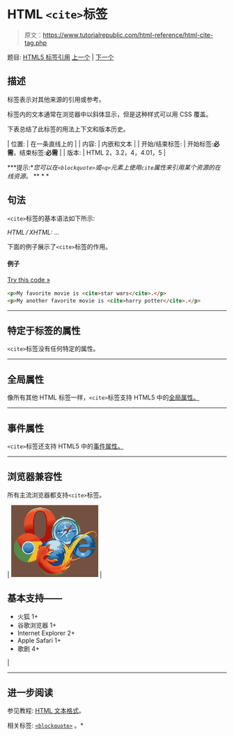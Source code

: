 # HTML `<cite>`标签

> 原文：<https://www.tutorialrepublic.com/html-reference/html-cite-tag.php>

题目: [HTML5 标签引用](html5-tags.php) [上一个](html-center-tag.php) | [下一个](html-code-tag.php)

## 描述

标签表示对其他来源的引用或参考。

标签内的文本通常在浏览器中以斜体显示，但是这种样式可以用 CSS 覆盖。

下表总结了此标签的用法上下文和版本历史。

| 位置: | 在一条直线上的 |
| 内容: | 内嵌和文本 |
| 开始/结束标签: | 开始标签:**必需**，结束标签:**必需** |
| 版本: | HTML 2，3.2，4，4.01，5 |

 ***提示:**您可以在`<blockquote>`或`<q>`元素上使用`cite`属性来引用某个资源的在线资源。*  ** * *

## 句法

`<cite>`标签的基本语法如下所示:

*HTML / XHTML:* <cite> ... </cite>

下面的例子展示了`<cite>`标签的作用。

#### 例子

[Try this code »](../codelab.php?topic=html&file=cite-tag "Try this code using online Editor")

```html
<p>My favorite movie is <cite>star wars</cite>.</p>
<p>My another favorite movie is <cite>harry potter</cite>.</p>
```

* * *

## 特定于标签的属性

`<cite>`标签没有任何特定的属性。

* * *

## 全局属性

像所有其他 HTML 标签一样，`<cite>`标签支持 HTML5 中的[全局属性。](html5-global-attributes.php)

* * *

## 事件属性

`<cite>`标签还支持 HTML5 中的[事件属性。](html5-event-attributes.php)

* * *

## 浏览器兼容性

所有主流浏览器都支持`<cite>`标签。

| ![Browsers Icon](img/e9331123c77668c1832e541c2fca1002.png) | 

## 基本支持——

*   火狐 1+
*   谷歌浏览器 1+
*   Internet Explorer 2+
*   Apple Safari 1+
*   歌剧 4+

 |

* * *

## 进一步阅读

参见教程: [HTML 文本格式](../html-tutorial/html-text-formatting.php)。

相关标签: [`<blockquote>`](html-blockquote-tag.php) 。*
